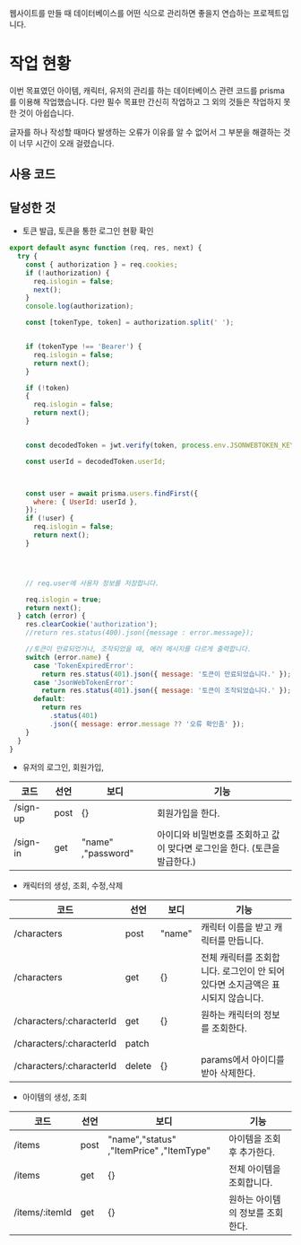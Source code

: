 웹사이트를 만들 때 데이터베이스를 어떤 식으로 관리하면 좋을지 연습하는 프로젝트입니다.

# 작업 현황

이번 목표였던 아이템, 캐릭터, 유저의 관리를 하는 데이터베이스 관련 코드를 prisma를 이용해 작업했습니다.
다만 필수 목표만 간신히 작업하고 그 외의 것들은 작업하지 못한 것이 아쉽습니다.

글자를 하나 작성할 때마다 발생하는 오류가 이유를 알 수 없어서 그 부분을 해결하는 것이 너무 시간이 오래 걸렸습니다.

## 사용 코드



## 달성한 것 

- 토큰 발급, 토큰을 통한 로그인 현황 확인

```js
export default async function (req, res, next) {
  try {
    const { authorization } = req.cookies;
    if (!authorization) {
      req.islogin = false;
      next();
    }
    console.log(authorization);

    const [tokenType, token] = authorization.split(' ');


    if (tokenType !== 'Bearer') {
      req.islogin = false;
      return next();
    }

    if (!token)
    {
      req.islogin = false;
      return next();
    }


    const decodedToken = jwt.verify(token, process.env.JSONWEBTOKEN_KEY);

    const userId = decodedToken.userId;



    const user = await prisma.users.findFirst({
      where: { UserId: userId },
    });
    if (!user) {
      req.islogin = false;
      return next();
    }




    // req.user에 사용자 정보를 저장합니다.

    req.islogin = true;
    return next();
  } catch (error) {
    res.clearCookie('authorization');
    //return res.status(400).json({message : error.message});

    //토큰이 만료되었거나, 조작되었을 때, 에러 메시지를 다르게 출력합니다.
    switch (error.name) {
      case 'TokenExpiredError':
        return res.status(401).json({ message: '토큰이 만료되었습니다.' });
      case 'JsonWebTokenError':
        return res.status(401).json({ message: '토큰이 조작되었습니다.' });
      default:
        return res
          .status(401)
          .json({ message: error.message ?? '오류 확인좀' });
    }
  }
}
```

- 유저의 로그인, 회원가입,
  
|코드|선언|보디|기능|
|---|---|---|---|
|/sign-up|post|{}|회원가입을 한다.|
|/sign-in|get|"name" ,"password"|아이디와 비밀번호를 조회하고 값이 맞다면 로그인을 한다. (토큰을 발급한다.)|

- 캐릭터의 생성, 조회, 수정,삭제 

|코드|선언|보디|기능|
|---|---|---|---|
|/characters|post|"name"|캐릭터 이름을 받고 캐릭터를 만듭니다.|
|/characters|get|{}|전체 캐릭터를 조회합니다. 로그인이 안 되어 있다면 소지금액은 표시되지 않습니다.|
|/characters/:characterId|get|{}|원하는 캐릭터의 정보를 조회한다.|
|/characters/:characterId|patch|||
|/characters/:characterId|delete|{}|params에서 아이디를 받아 삭제한다.|


- 아이템의 생성, 조회

|코드|선언|보디|기능|
|---|---|---|---|
|/items|post|"name","status" ,"ItemPrice" ,"ItemType"|아이템을 조회 후 추가한다.|
|/items|get|{}|전체 아이템을 조회합니다.|
|/items/:itemId|get|{}|원하는 아이템의 정보를 조회한다.|